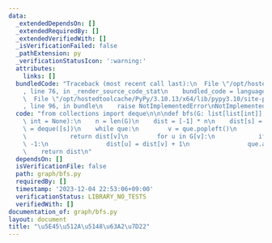 ```yaml
---
data:
  _extendedDependsOn: []
  _extendedRequiredBy: []
  _extendedVerifiedWith: []
  _isVerificationFailed: false
  _pathExtension: py
  _verificationStatusIcon: ':warning:'
  attributes:
    links: []
  bundledCode: "Traceback (most recent call last):\n  File \"/opt/hostedtoolcache/PyPy/3.10.13/x64/lib/pypy3.10/site-packages/onlinejudge_verify/documentation/build.py\"\
    , line 76, in _render_source_code_stat\n    bundled_code = language.bundle(\n\
    \  File \"/opt/hostedtoolcache/PyPy/3.10.13/x64/lib/pypy3.10/site-packages/onlinejudge_verify/languages/python.py\"\
    , line 96, in bundle\n    raise NotImplementedError\nNotImplementedError\n"
  code: "from collections import deque\n\n\ndef bfs(G: list[list[int]], s: int, t:\
    \ int = None):\n    n = len(G)\n    dist = [-1] * n\n    dist[s] = 0\n\n    que\
    \ = deque([s])\n    while que:\n        v = que.popleft()\n        if t == v:\n\
    \            return dist[v]\n        for u in G[v]:\n            if dist[u] ==\
    \ -1:\n                dist[u] = dist[v] + 1\n                que.append(u)\n\
    \    return dist\n"
  dependsOn: []
  isVerificationFile: false
  path: graph/bfs.py
  requiredBy: []
  timestamp: '2023-12-04 22:53:06+09:00'
  verificationStatus: LIBRARY_NO_TESTS
  verifiedWith: []
documentation_of: graph/bfs.py
layout: document
title: "\u5E45\u512A\u5148\u63A2\u7D22"
---
```

